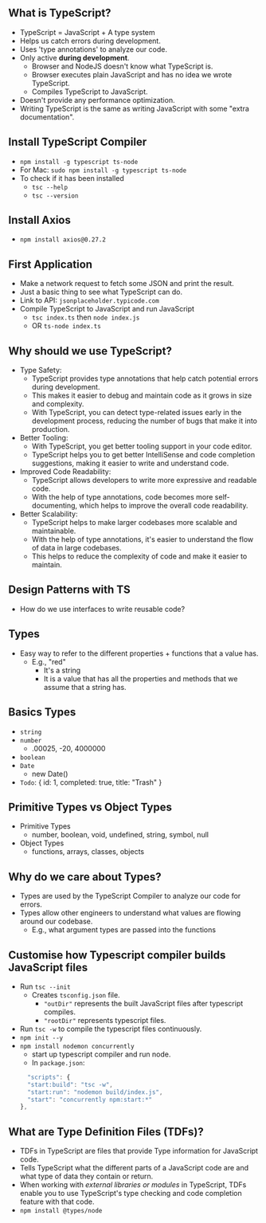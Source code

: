 ## What is TypeScript?

- TypeScript = JavaScript + A type system
- Helps us catch errors during development.
- Uses 'type annotations' to analyze our code.
- Only active **during development**.
  - Browser and NodeJS doesn't know what TypeScript is.
  - Browser executes plain JavaScript and has no idea we wrote TypeScript.
  - Compiles TypeScript to JavaScript.
- Doesn't provide any performance optimization.
- Writing TypeScript is the same as writing JavaScript with some "extra documentation".

## Install TypeScript Compiler

- `npm install -g typescript ts-node`
- For Mac: `sudo npm install -g typescript ts-node`
- To check if it has been installed
  - `tsc --help`
  - `tsc --version`

## Install Axios

- `npm install axios@0.27.2`

## First Application

- Make a network request to fetch some JSON and print the result.
- Just a basic thing to see what TypeScript can do.
- Link to API: `jsonplaceholder.typicode.com`
- Compile TypeScript to JavaScript and run JavaScript
  - `tsc index.ts` then `node index.js`
  - OR `ts-node index.ts`

## Why should we use TypeScript?

- Type Safety:
  - TypeScript provides type annotations that help catch potential errors during development.
  - This makes it easier to debug and maintain code as it grows in size and complexity.
  - With TypeScript, you can detect type-related issues early in the development process, reducing the number of bugs that make it into production.
- Better Tooling:
  - With TypeScript, you get better tooling support in your code editor.
  - TypeScript helps you to get better IntelliSense and code completion suggestions, making it easier to write and understand code.
- Improved Code Readability:
  - TypeScript allows developers to write more expressive and readable code.
  - With the help of type annotations, code becomes more self-documenting, which helps to improve the overall code readability.
- Better Scalability:
  - TypeScript helps to make larger codebases more scalable and maintainable.
  - With the help of type annotations, it's easier to understand the flow of data in large codebases.
  - This helps to reduce the complexity of code and make it easier to maintain.

## Design Patterns with TS

- How do we use interfaces to write reusable code?

## Types

- Easy way to refer to the different properties + functions that a value has.
  - E.g., "red"
    - It's a string
    - It is a value that has all the properties and methods that we assume that a string has.

## Basics Types

- `string`
- `number`
  - .00025, -20, 4000000
- `boolean`
- `Date`
  - new Date()
- `Todo`: { id: 1, completed: true, title: "Trash" }

## Primitive Types vs Object Types

- Primitive Types
  - number, boolean, void, undefined, string, symbol, null
- Object Types
  - functions, arrays, classes, objects

## Why do we care about Types?

- Types are used by the TypeScript Compiler to analyze our code for errors.
- Types allow other engineers to understand what values are flowing around our codebase.
  - E.g., what argument types are passed into the functions

## Customise how Typescript compiler builds JavaScript files

- Run `tsc --init`
  - Creates `tsconfig.json` file.
    - `"outDir"` represents the built JavaScript files after typescript compiles.
    - `"rootDir"` represents typescript files.
- Run `tsc -w` to compile the typescript files continuously.
- `npm init --y`
- `npm install nodemon concurrently`
  - start up typescript compiler and run node.
  - In `package.json`:
  ```js
    "scripts": {
    "start:build": "tsc -w",
    "start:run": "nodemon build/index.js",
    "start": "concurrently npm:start:*"
  },
  ```

## What are Type Definition Files (TDFs)?

- TDFs in TypeScript are files that provide Type information for JavaScript code.
- Tells TypeScript what the different parts of a JavaScript code are and what type of data they contain or return.
- When working with *external libraries or modules* in TypeScript, TDFs enable you to use TypeScript's type checking and code completion feature with that code.
- `npm install @types/node`